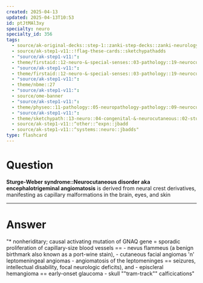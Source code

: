 ```yaml
---
created: 2025-04-13
updated: 2025-04-13T10:53
id: ptJtMAl3xy
specialty: neuro
specialty_id: 356
tags:
  - source/ak-original-decks::step-1::zanki-step-decks::zanki-neurology::neuro-pathology
  - source/ak-step1-v11::!flag-these-cards::sketchypathadds
  - "source/ak-step1-v11:": 
  - theme/firstaid::12-neuro-&-special-senses::03-pathology::19-neurocutaneous-disorders
  - "source/ak-step1-v11:": 
  - theme/firstaid::12-neuro-&-special-senses::03-pathology::19-neurocutaneous-disorders::sturge-weber-syndrome
  - "source/ak-step1-v11:": 
  - theme/nbme::27
  - "source/ak-step1-v11:": 
  - source/ome-banner
  - "source/ak-step1-v11:": 
  - theme/physeo::11-pathology::05-neuropathology-pathology::09-neurocutaneous-disorders
  - "source/ak-step1-v11:": 
  - theme/sketchypath::13-neuro::04-congenital-&-neurocutaneous::02-sturge-weber-&-tuberous-sclerosis
  - source/ak-step1-v11::^other::^expn::jbadd
  - source/ak-step1-v11::^systems::neuro::jbadds"
type: flashcard
---
```


# Question
**Sturge-Weber syndrome::Neurocutaneous disorder aka encephalotrigeminal angiomatosis** is derived from neural crest derivatives, manifesting as capillary malformations in the brain, eyes, and skin

---

# Answer
"* nonheriditary; causal activating mutation of GNAQ gene = sporadic   proliferation of capillary-size blood vessels == - nevus flammeus (a benign birthmark also known as a port-wine stain),  - cutaneous facial angiomas 'n' leptomeningeal angiomas - angiomatosis of the leptomeninges == seizures, intellectual disability, focal neurologic deficits), and  - episcleral hemangioma == early-onset glaucoma - skull ""tram-track"" calficications"